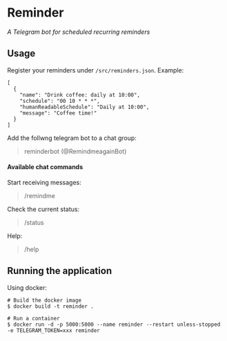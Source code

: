 # Reminder
*A Telegram bot for scheduled recurring reminders*

## Usage

Register your reminders under `/src/reminders.json`.
Example: 
```
[
  {
    "name": "Drink coffee: daily at 10:00",
    "schedule": "00 10 * * *",
    "humanReadableSchedule": "Daily at 10:00",
    "message": "Coffee time!"
  }
]
```

Add the follwng telegram bot to a chat group: 
> reminderbot (@RemindmeagainBot)

#### Available chat commands

Start receiving messages: 
> /remindme

Check the current status:
> /status

Help: 
> /help


## Running the application

Using docker:
```
# Build the docker image
$ docker build -t reminder .

# Run a container
$ docker run -d -p 5000:5000 --name reminder --restart unless-stopped -e TELEGRAM_TOKEN=xxx reminder
```
